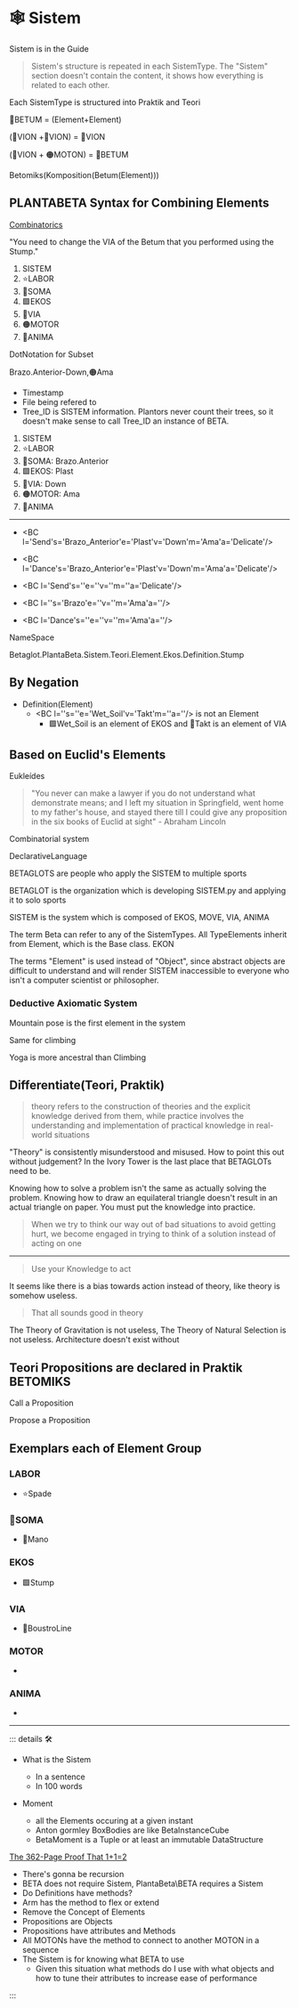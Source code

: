 # 🕸 Sistem

Sistem is in the Guide

> Sistem's structure is repeated in each SistemType. The "Sistem" section doesn't contain the content, it shows how everything is related to each other.

Each SistemType is structured into Praktik and Teori

🌈<beta>BETUM</beta> = (Element+Element)

(🔻<via>VION</via> +🔻<via>VION</via>) = 🔻<via>VION</via>

(🔻<via>VION</via> + 🟠<motor>MOTON</motor>) = 🌈<beta>BETUM</beta>

Betomiks(Komposition(Betum(Element)))

## PLANTABETA Syntax for Combining Elements

[Combinatorics](https://en.wikipedia.org/wiki/Combinatorics)

"You need to change the VIA of the Betum that you performed using the Stump."

1. SISTEM
2. ⭐<labor>LABOR</labor>
3. 🔷<soma>SOMA</soma>
4. 🟩<ekos>EKOS</ekos>
5. 🔻<via>VIA</via>
6. 🟠<motor>MOTOR</motor>
7. 💜<anima>ANIMA</anima>

DotNotation for Subset

Brazo.Anterior-Down,🟠<motor>Ama</motor>

- Timestamp
- File being refered to
- Tree_ID is SISTEM information. Plantors never count their trees, so it doesn't make sense to call Tree_ID an instance of BETA.

1. SISTEM
2. ⭐LABOR
3. 🔷SOMA: Brazo.Anterior
4. 🟩EKOS: Plast
5. 🔻VIA: Down
6. 🟠MOTOR: Ama
7. 💜ANIMA

---

- <BC l='Send's='Brazo_Anterior'e='Plast'v='Down'm='Ama'a='Delicate'/>

- <BC l='Dance's='Brazo_Anterior'e='Plast'v='Down'm='Ama'a='Delicate'/>

- <BC l='Send's=''e=''v=''m=''a='Delicate'/>

- <BC l=''s='Brazo'e=''v=''m='Ama'a=''/>

- <BC l='Dance's=''e=''v=''m='Ama'a=''/>

NameSpace

Betaglot.PlantaBeta.Sistem.Teori.Element.Ekos.Definition.Stump

## By Negation

- Definition(Element)
    - <BC l=''s=''e='Wet_Soil'v='Takt'm=''a=''/> is not an Element
        - 🟩<ekos>Wet_Soil</ekos> is an element of <ekos>EKOS</ekos> and 🔻<via>Takt</via> is an element of <via>VIA</via>

## Based on Euclid's Elements

Eukleídes

> "You never can make a lawyer if you do not understand what demonstrate means; and I left my situation in Springfield, went home to my father's house, and stayed there till I could give any proposition in the six books of Euclid at sight" - Abraham Lincoln

Combinatorial system

DeclarativeLanguage

BETAGLOTS are people who apply the SISTEM to multiple sports

BETAGLOT is the organization which is developing SISTEM.py and applying it to solo sports

SISTEM is the system which is composed of EKOS, MOVE, VIA, ANIMA

The term Beta can refer to any of the SistemTypes. All TypeElements inherit from Element, which is the Base class. EKON

The terms "Element" is used instead of "Object", since abstract objects are difficult to understand and will render SISTEM inaccessible to everyone who isn't a computer scientist or philosopher.

### Deductive Axiomatic System

Mountain pose is the first element in the system

Same for climbing

Yoga is more ancestral than Climbing

## Differentiate(Teori, Praktik)

> theory refers to the construction of theories and the explicit knowledge derived from them, while practice involves the understanding and implementation of practical knowledge in real-world situations

"Theory" is consistently misunderstood and misused. How to point this out without judgement? In the Ivory Tower is the last place that BETAGLOTs need to be.  

Knowing how to solve a problem isn't the same as actually solving the problem. Knowing how to draw an equilateral triangle doesn't result in an actual triangle on paper. You must put the knowledge into practice.

> When we try to think our way out of bad situations to avoid getting hurt, we become engaged in trying to think of a solution instead of acting on one
---
> Use your Knowledge to act

It seems like there is a bias towards action instead of theory, like theory is somehow useless.

> That all sounds good in theory

The Theory of Gravitation is not useless, The Theory of Natural Selection is not useless. Architecture doesn't exist without  

## Teori Propositions are declared in Praktik BETOMIKS

Call a Proposition

Propose a Proposition

## Exemplars each of Element Group

### <labor>LABOR</labor>

- ⭐<labor>Spade</labor>

### 🔷<soma>SOMA</soma>

- 🔷<soma>Mano</soma>

### <ekos>EKOS</ekos>

- 🟩<ekos>Stump</ekos>

### <via>VIA</via>

- 🔻<via>BoustroLine</via>

### <motor>MOTOR</motor>

-

### <anima>ANIMA</anima>

-

---

<!-- =================================================== -->
<!-- =================================================== -->
<!-- =================================================== -->
<!-- =================================================== -->
<!-- =================================================== -->
::: details 🛠

- What is the Sistem
    - In a sentence
    - In 100 words

- Moment
    - all the Elements occuring at a given instant
    - Anton gormley BoxBodies are like BetaInstanceCube
    - BetaMoment is a Tuple or at least an immutable DataStructure

[The 362-Page Proof That 1+1=2](https://www.youtube.com/watch?v=v9tXHIWeK2M&ab_channel=CamGee)

- There's gonna be recursion
- BETA does not require Sistem, PlantaBeta\BETA requires a Sistem
- Do Definitions have methods?
- Arm has the method to flex or extend
- Remove the Concept of Elements
- Propositions are Objects
- Propositions have attributes and Methods
- All MOTONs have the method to connect to another MOTON in a sequence
- The Sistem is for knowing what BETA to use
    - Given this situation what methods do I use with what objects and how to tune their attributes to increase ease of performance

:::
